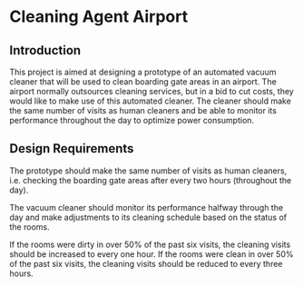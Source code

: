 # Cleaning Agent Airport

## Introduction
This project is aimed at designing a prototype of an automated vacuum cleaner that will be used to clean boarding gate areas in an airport. The airport normally outsources cleaning services, but in a bid to cut costs, they would like to make use of this automated cleaner. The cleaner should make the same number of visits as human cleaners and be able to monitor its performance throughout the day to optimize power consumption.

## Design Requirements
The prototype should make the same number of visits as human cleaners, i.e. checking the boarding gate areas after every two hours (throughout the day).

The vacuum cleaner should monitor its performance halfway through the day and make adjustments to its cleaning schedule based on the status of the rooms.

If the rooms were dirty in over 50% of the past six visits, the cleaning visits should be increased to every one hour. If the rooms were clean in over 50% of the past six visits, the cleaning visits should be reduced to every three hours.

